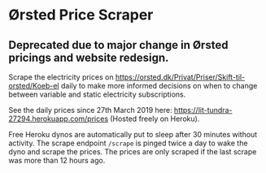 # Ørsted Price Scraper

## Deprecated due to major change in Ørsted pricings and website redesign.

Scrape the electricity prices on https://orsted.dk/Privat/Priser/Skift-til-orsted/Koeb-el daily to make more informed decisions on when to change between variable and static electricity subscriptions.

See the daily prices since 27th March 2019 here: https://lit-tundra-27294.herokuapp.com/prices (Hosted freely on Heroku).

Free Heroku dynos are automatically put to sleep after 30 minutes without activity. The scrape endpoint `/scrape` is pinged twice a day to wake the dyno and scrape the prices. The prices are only scraped if the last scrape was more than 12 hours ago.
